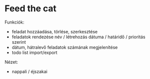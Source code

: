 # Feed the cat

Funkciók:

 - feladat hozzáadása, törlése, szerkesztése
 - feladatok rendezése név / létrehozás dátuma / határidő / prioritás szerint
 - dátum, hátralevő feladatok számának megjelenítése
 - todo list import/export

Nézet:

 - nappali / éjszakai
